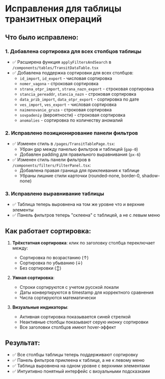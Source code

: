 # Исправления для таблицы транзитных операций

## Что было исправлено:

### 1. Добавлена сортировка для всех столбцов таблицы
- ✅ Расширена функция `applyFiltersAndSearch` в `/components/tables/TransitDataTable.tsx`
- ✅ Добавлена поддержка сортировки для всех столбцов:
  - `id_import`, `id_export` - числовая сортировка
  - `nomer_vagona` - строковая сортировка
  - `strana_otpr_import`, `strana_nazn_export` - строковая сортировка
  - `stancia_pereaddr`, `stancia_nazn` - строковая сортировка
  - `data_prib_import`, `data_otpr_export` - сортировка по дате
  - `ves_import`, `ves_export` - числовая сортировка
  - `naimenovanie_gruza` - строковая сортировка
  - `sovpadeniy` (вероятности) - строковая сортировка
  - `anomalies` - сортировка по количеству аномалий

### 2. Исправлено позиционирование панели фильтров
- ✅ Изменен стиль в `/pages/TransitTablePage.tsx`:
  - Убран gap между панелью фильтров и таблицей (`gap-0`)
  - Добавлен padding для правильного выравнивания (`px-6`)
- ✅ Изменен стиль панели фильтров в `/components/filters/FilterPanel.tsx`:
  - Добавлена правая граница для приклеивания к таблице
  - Убраны лишние стили карточки (rounded-none, border-0, shadow-none)

### 3. Исправлено выравнивание таблицы
- ✅ Таблица теперь выровнена на том же уровне что и верхние элементы
- ✅ Панель фильтров теперь "склеена" с таблицей, а не с левым меню

## Как работает сортировка:

1. **Трёхстатная сортировка**: клик по заголовку столбца переключает между:
   - Сортировка по возрастанию (↑)
   - Сортировка по убыванию (↓)
   - Без сортировки (↕)

2. **Умная сортировка**:
   - Строки сортируются с учетом русской локали
   - Даты конвертируются в timestamp для корректного сравнения
   - Числа сортируются математически

3. **Визуальные индикаторы**:
   - Активная сортировка показывается синей стрелкой
   - Неактивные столбцы показывают серую иконку сортировки
   - Все заголовки столбцов имеют hover-эффект

## Результат:
- ✅ Все столбцы таблицы теперь поддерживают сортировку
- ✅ Панель фильтров приклеена к таблице, а не к левому меню  
- ✅ Таблица выровнена на одном уровне с верхними элементами
- ✅ Интуитивно понятный интерфейс с визуальными подсказками